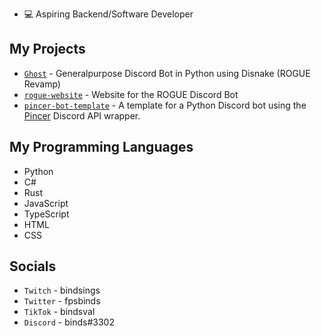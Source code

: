 - 💻 Aspiring Backend/Software Developer

## My Projects
- [```Ghost```](https://github.com/akabinds/Ghost) - Generalpurpose Discord Bot in Python using Disnake (ROGUE Revamp)
- [```rogue-website```](https://github.com/akabinds/rogue-website) - Website for the ROGUE Discord Bot
- [```pincer-bot-template```](https://github.com/akabinds/pincer-bot-template) - A template for a Python Discord bot using the [Pincer](https://github.com/Pincer-org/Pincer) Discord API wrapper.

## My Programming Languages
- Python
- C#
- Rust
- JavaScript
- TypeScript
- HTML
- CSS

## Socials
- ```Twitch``` - bindsings
- ```Twitter``` - fpsbinds
- ```TikTok``` - bindsval
- ```Discord``` - binds#3302

